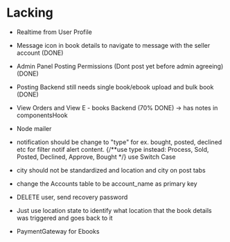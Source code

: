 # Lacking

- Realtime from User Profile
- Message icon in book details to navigate to message with the seller account (DONE)
- Admin Panel Posting Permissions (Dont post yet before admin agreeing) (DONE)

- Posting Backend still needs single book/ebook upload and bulk book  (DONE)

- View Orders and View E - books Backend (70% DONE) -> has notes in componentsHook
- Node mailer
- notification should be change to "type" for ex. bought, posted, declined etc for filter notif alert content.  {/**use type instead: Process, Sold, Posted, Declined, Approve, Bought */} use Switch Case
- city should not be standardized and location and city on post tabs
- change the Accounts table to be account_name as primary key 
- DELETE user, send recovery password 
- Just use location state to identify what location that the book details was triggered and goes back to it
- PaymentGateway for Ebooks